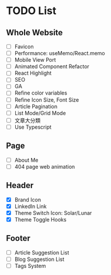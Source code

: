 # TODO List

## Whole Website

- [ ] Favicon
- [ ] Performance: useMemo/React.memo
- [ ] Mobile View Port
- [ ] Animated Component Refactor
- [ ] React Highlight
- [ ] SEO
- [ ] GA
- [ ] Refine color variables
- [ ] Refine Icon Size, Font Size
- [ ] Article Pagination
- [ ] List Mode/Grid Mode
- [ ] 文章大分類
- [ ] Use Typescript

## Page

- [ ] About Me
- [ ] 404 page web animation

## Header

- [x] Brand Icon
- [x] LinkedIn Link
- [x] Theme Switch Icon: Solar/Lunar
- [x] Theme Toggle Hooks

## Footer

- [ ] Article Suggestion List
- [ ] Blog Suggestion List
- [ ] Tags System
